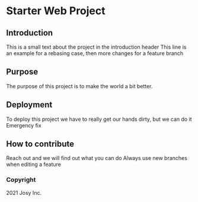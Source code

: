 # Starter Web Project

## Introduction

This is a small text about the project in the introduction header
This line is an example for a rebasing case, then more changes for a feature branch

## Purpose

The purpose of this project is to make the world a bit better.

## Deployment

To deploy this project we have to really get our hands dirty, but we can do it
Emergency fix

## How to contribute

Reach out and we will find out what you can do
Always use new branches when editing a feature

### Copyright

2021 Josy Inc.